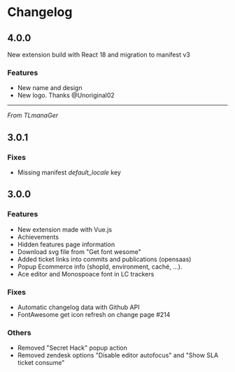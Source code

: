 # Changelog

## 4.0.0

New extension build with React 18 and migration to manifest v3

### Features

- New name and design
- New logo. Thanks @Unoriginal02

---

_From TLmanaGer_

## 3.0.1

### Fixes

- Missing manifest _default_locale_ key

## 3.0.0

### Features

- New extension made with Vue.js
- Achievements
- Hidden features page information
- Download svg file from "Get font wesome"
- Added ticket links into commits and publications (opensaas)
- Popup Ecommerce info (shopId, environment, caché, ...).
- Ace editor and Monospoace font in LC trackers

### Fixes

- Automatic changelog data with Github API
- FontAwesome get icon refresh on change page #214

### Others

- Removed "Secret Hack" popup action
- Removed zendesk options "Disable editor autofocus" and "Show SLA ticket consume"
